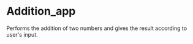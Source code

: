 # Addition_app
Performs the addition of two numbers and gives the result according to user's input.
